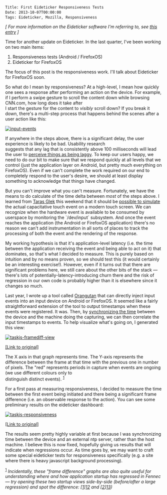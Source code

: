     Title: First Eideticker Responsiveness Tests
    Date: 2013-10-07T00:00:00
    Tags: Eideticker, Mozilla, Responsiveness

_[ For more information on the Eideticker software I'm referring to, see [this entry][1] ]_

Time for another update on Eideticker. In the last quarter, I've been working on two main items:

1. Responsiveness tests (Android / FirefoxOS)
2. Eideticker for FirefoxOS

The focus of this post is the responsiveness work. I'll talk about Eideticker for FirefoxOS soon.

So what do I mean by responsiveness? At a high-level, I mean how quickly one sees a response after performing an action on the device. For example, if I perform a swipe gesture to scroll the content down while browsing CNN.com, how long does it take after  
I start the gesture for the content to _visibly_ scroll down? If you break it down, there's a multi-step process that happens behind the scenes after a user action like this:

[<img src="/files/2013/10/input-events.png" alt="input-events" width="880" height="752" class="alignnone size-full wp-image-957" srcset="/files/2013/10/input-events-300x256.png 300w, /files/2013/10/input-events.png 880w" sizes="(max-width: 880px) 100vw, 880px" />][2]

If anywhere in the steps above, there is a significant delay, the user experience is likely to be bad. Usability research  
suggests that any lag that is consistently above 100 milliseconds will lead the user to [perceive things as being laggy][3]. To keep our users happy, we need to do our bit to make sure that we respond quickly at all levels that we control (just the application layer on Android, but pretty much everything on FirefoxOS). Even if we can't complete the work required on our end to completely respond to the user's desire, we should at least display something to acknowledge that things have changed.

But you can't improve what you can't measure. Fortunately, we have the means to do calculate of the time delta between _most_ of the steps above. I learned from [Taras Glek][4] this weekend that it should be [possible to simulate][5] the actual capacitative touch event on a modern touch screen. We can recognize when the hardware event is available to be consumed by userspace by monitoring the \`/dev/input\` subsystem. And once the event reaches the application (the Android or FirefoxOS application) there's no reason we can't add instrumentation in all sorts of places to track the processing of both the event and the rendering of the response.

My working hypothesis is that it's application-level latency (i.e. the time between the application receiving the event and being able to act on it) that dominates, so that's what I decided to measure. This is purely based on intuition and by no means proven, so we should test this (it would certainly be an interesting exercise!). However, even if it turns out that there are significant problems here, we still care about the other bits of the stack &#8212; there's lots of potentially-latency-introducing churn there and the risk of regression in our own code is probably higher than it is elsewhere since it changes so much.

Last year, I wrote up a tool called [Orangutan][6] that can directly inject input events into an input device on Android or FirefoxOS. It seemed like a fairly straightforward extension of the tool to output timestamps when these events were registered. It was. Then, by [synchronizing the time][7] between the device and the machine doing the capturing, we can then correlate the input timestamps to events. To help visualize what's going on, I generated this view:

[<img src="/files/2013/10/taskjs-framediff-view.png" alt="taskjs-framediff-view" width="583" height="418" class="alignnone size-full wp-image-962" srcset="/files/2013/10/taskjs-framediff-view-300x215.png 300w, /files/2013/10/taskjs-framediff-view.png 583w" sizes="(max-width: 583px) 100vw, 583px" />][8]

[[Link to original]][9]

The X axis in that graph represents time. The Y-axis represents the difference between the frame at that time with the previous one in number of pixels. The "red" represents periods in capture when events are ongoing (we use different colours only to  
distinguish distinct events). <sup>[1]</sup>

For a first pass at measuring responsiveness, I decided to measure the time between the first event being initiated and there being a significant frame difference (i.e. an observable response to the action). You can see some preliminary results on the eideticker dashboard:

[<img src="/files/2013/10/taskjs-responsiveness.png" alt="taskjs-responsiveness" width="637" height="540" class="alignnone size-full wp-image-956" srcset="/files/2013/10/taskjs-responsiveness-300x254.png 300w, /files/2013/10/taskjs-responsiveness.png 637w" sizes="(max-width: 637px) 100vw, 637px" />][10]

[[Link to original]][11]

The results seem pretty highly variable at first because I was synchronizing time between the device and an external ntp server, rather than the host machine. I believe this is now fixed, hopefully giving us results that will indicate when regressions occur. As time goes by, we may want to craft some special eideticker tests for responsiveness specifically (e.g. a site where there is heavy javascript background processing).

<sup>[1]</sup> _Incidentally, these "frame difference" graphs are also quite useful for understanding where and how application startup has regressed in Fennec &#8212; try opening these two startup views side-by-side (before/after a large regression) and spot the difference: [[1]][12] and [[2]][13])_

[1]: http://wrla.ch/blog/2012/06/mobile-firefox-measuring-how-a-browser-feels/
[2]: /files/2013/10/input-events.png
[3]: http://stackoverflow.com/questions/536300/what-is-the-shortest-perceivable-application-response-delay
[4]: http://taras.glek.net/
[5]: http://hackaday.com/2012/05/04/reaching-out-to-a-touch-screen-with-a-microcontroller/
[6]: http://wrla.ch/blog/2012/07/the-evolution-of-simulating-events-in-eideticker-from-monkeys-to-orangutns/?utm_source=rss&utm_medium=rss&utm_campaign=the-evolution-of-simulating-events-in-eideticker-from-monkeys-to-orangutns
[7]: http://wrla.ch/blog/2013/07/simple-command-line-ntp-client-for-android-and-firefoxos/
[8]: /files/2013/10/taskjs-framediff-view.png
[9]: http://eideticker.wrla.ch/framediff-view.html?title=Frame%20Difference%20Scrolling%20on%20taskjs.org%20%282013-10-06%29&video=videos/video-1381129971.63.webm&framediff=framediffs/framediff-1381129990.79.json&actionlog=actionlogs/action-log-1381129990.79.json
[10]: /files/2013/10/taskjs-responsiveness.png
[11]: http://eideticker.mozilla.org/#/samsung-gn/taskjs/timetoresponse
[12]: http://eideticker.wrla.ch/framediff-view.html?title=Frame%20Difference%20Startup%20to%20about:home%20%28dirty%20profile%29%20%282013-08-20%29&video=videos/video-1377070981.95.webm&framediff=framediffs/framediff-1377070991.95.json
[13]: http://eideticker.wrla.ch/framediff-view.html?title=Frame%20Difference%20Startup%20to%20about:home%20%28dirty%20profile%29%20%282013-08-23%29&video=videos/video-1377330042.28.webm&framediff=framediffs/framediff-1377330051.67.json
